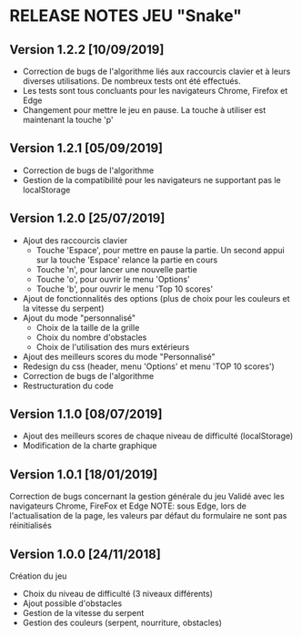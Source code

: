 # RELEASE NOTES JEU "Snake"

## Version 1.2.2 [10/09/2019]
* Correction de bugs de l'algorithme liés aux raccourcis clavier et à leurs diverses utilisations. De nombreux tests ont été effectués.
* Les tests sont tous concluants pour les navigateurs Chrome, Firefox et Edge
* Changement pour mettre le jeu en pause. La touche à utiliser est maintenant la touche 'p'

## Version 1.2.1 [05/09/2019]
* Correction de bugs de l'algorithme
* Gestion de la compatibilité pour les navigateurs ne supportant pas le localStorage

## Version 1.2.0 [25/07/2019]
* Ajout des raccourcis clavier
	* Touche 'Espace', pour mettre en pause la partie. Un second appui sur la touche 'Espace' relance la partie en cours
	* Touche 'n', pour lancer une nouvelle partie
	* Touche 'o', pour ouvrir le menu 'Options'
	* Touche 'b', pour ouvrir le menu 'Top 10 scores'
* Ajout de fonctionnalités des options (plus de choix pour les couleurs et la vitesse du serpent)
* Ajout du mode "personnalisé"
	* Choix de la taille de la grille
	* Choix du nombre d'obstacles
	* Choix de l'utilisation des murs extérieurs
* Ajout des meilleurs scores du mode "Personnalisé"
* Redesign du css (header, menu 'Options' et menu 'TOP 10 scores')
* Correction de bugs de l'algorithme
* Restructuration du code

## Version 1.1.0 [08/07/2019]
* Ajout des meilleurs scores de chaque niveau de difficulté (localStorage)
* Modification de la charte graphique

## Version 1.0.1 [18/01/2019]
Correction de bugs concernant la gestion générale du jeu
Validé avec les navigateurs Chrome, FireFox et Edge
NOTE: sous Edge, lors de l'actualisation de la page, les valeurs par défaut du formulaire ne sont pas réinitialisés 

## Version 1.0.0 [24/11/2018]
Création du jeu
* Choix du niveau de difficulté (3 niveaux différents)
* Ajout possible d'obstacles
* Gestion de la vitesse du serpent
* Gestion des couleurs (serpent, nourriture, obstacles)